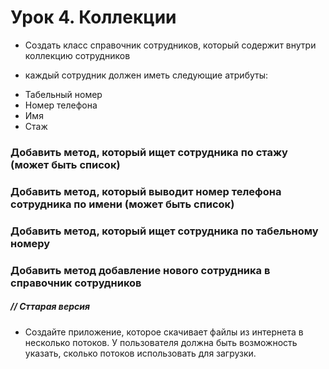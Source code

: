# Урок 4. Коллекции
* Создать класс справочник сотрудников, который содержит внутри коллекцию сотрудников 
- каждый сотрудник должен иметь следующие атрибуты:
* Табельный номер
* Номер телефона
* Имя
* Стаж
### Добавить метод, который ищет сотрудника по стажу (может быть список)
### Добавить метод, который выводит номер телефона сотрудника по имени (может быть список)
### Добавить метод, который ищет сотрудника по табельному номеру
### Добавить метод добавление нового сотрудника в справочник сотрудников

##### // Сттарая версия

- Создайте приложение, которое скачивает файлы из интернета в несколько потоков.
У пользователя должна быть возможность указать, сколько потоков использовать для загрузки.